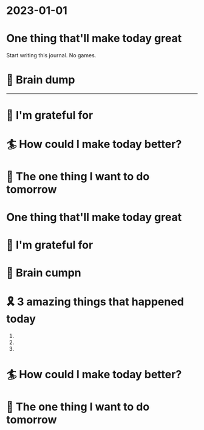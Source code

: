 # 2023-01-01

# One thing that'll make today great

Start writing this journal. No games.

# 💭 Brain dump


---

# 🤗 I'm grateful for


# 🏄 How could I make today better?


# 🏹 The one thing I want to do tomorrow


# One thing that'll make today great



# 🤗 I'm grateful for


# 💭 Brain cumpn


# 🎗 3 amazing things that happened today
1.
2.
3.

# 🏄 How could I make today better?


# 🏹 The one thing I want to do tomorrow

